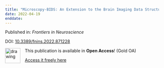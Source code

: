 ```yaml
---
title: "Microscopy-BIDS: An Extension to the Brain Imaging Data Structure for Microscopy Data"
date: 2022-04-19
enddate:
---
```


Published in: *Frontiers in Neuroscience*

DOI: [10.3389/fnins.2022.871228](https://doi.org/10.3389/fnins.2022.871228)

<img src="https://upload.wikimedia.org/wikipedia/commons/thumb/7/77/Open_Access_logo_PLoS_transparent.svg/800px-Open_Access_logo_PLoS_transparent.svg.png" alt="drawing" width="50" align="left"/> &nbsp;&nbsp;&nbsp;This publication is available in **Open Access**! (Gold OA)

&nbsp;&nbsp;&nbsp;<a href="https://www.frontiersin.org/articles/10.3389/fnins.2022.871228/pdf">Access it freely here</a>

